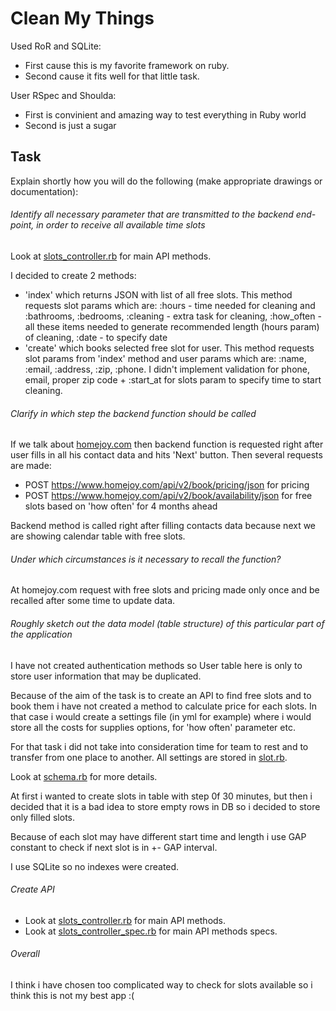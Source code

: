 # Clean My Things

Used RoR and SQLite:
*  First cause this is my favorite framework on ruby.
*  Second cause it fits well for that little task.

User RSpec and Shoulda:
* First is convinient and amazing way to test everything in Ruby world
* Second is just a sugar

## Task

Explain shortly how you will do the following (make appropriate drawings or documentation):

###### Identify all necessary parameter that are transmitted to the backend end-point, in order to receive all available time slots 

Look at [slots_controller.rb](https://github.com/developer88/cleanmythings/blob/master/app/controllers/slots_controller.rb "slots_controller.rb") for main API methods.

I decided to create 2 methods:

* 'index' which returns JSON with list of all free slots. This method requests slot params which are: :hours - time needed for cleaning  and :bathrooms, :bedrooms, :cleaning - extra task for cleaning, :how_often - all these items needed to generate recommended length (hours param) of cleaning, :date - to specify date
* 'create' which books selected free slot for user. This method requests slot params from 'index' method and user params which are: :name, :email, :address, :zip, :phone. I didn't implement validation for phone, email, proper zip code + :start_at for slots param to specify time to start cleaning.

###### Clarify in which step the backend function should be called

If we talk about [homejoy.com](https://www.homejoy.com "https://www.homejoy.com") then backend function is requested right after user fills in all his contact data and hits 'Next' button. Then several requests are made:

*  POST https://www.homejoy.com/api/v2/book/pricing/json for pricing
*  POST https://www.homejoy.com/api/v2/book/availability/json for free slots based on 'how often' for 4 months ahead

Backend method is called right after filling contacts data because next we are showing calendar table with free slots. 

###### Under which circumstances is it necessary to recall the function?

At homejoy.com request with free slots and pricing made only once and be recalled after some time to update data.

###### Roughly sketch out the data model (table structure) of this particular part of the application

I have not created authentication methods so User table here is only to store user information that may be duplicated.

Because of the aim of the task is to create an API to find free slots and to book them i have not created a method to calculate price for each slots. In that case i would create a settings file (in yml for example) where i would store all the costs for supplies options, for 'how often' parameter etc.

For that task i did not take into consideration time for team to rest and to transfer from one place to another. All settings are stored in [slot.rb](https://github.com/developer88/cleanmythings/blob/master/app/models/slot.rb "slot.rb"). 

Look at [schema.rb](https://github.com/developer88/cleanmythings/blob/master/db/schema.rb "schema.rb") for more details.

At first i wanted to create slots in table with step 0f 30 minutes, but then i decided that it is a bad idea to store empty rows in DB so i decided to store only filled slots.

Because of each slot may have different start time and length i use GAP constant to check if next slot is in +- GAP interval.

I use SQLite so no indexes were created.

###### Create API

* Look at [slots_controller.rb](https://github.com/developer88/cleanmythings/blob/master/app/controllers/slots_controller.rb "slots_controller.rb") for main API methods.
* Look at [slots_controller_spec.rb](https://github.com/developer88/cleanmythings/blob/master/spec/controllers/slots_controller_spec.rb "slots_controller_spec.rb") for main API methods specs.

###### Overall

I think i have chosen too complicated way to check for slots available so i think this is not my best app :( 
